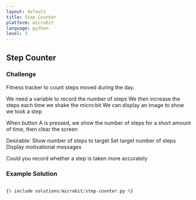 ```yaml
---
layout: default
title: Step Counter
platform: microbit
language: python
level: 3
---
```

## Step Counter

### Challenge

Fitness tracker to count steps moved during the day.

We need a variable to record the number of steps
We then increase the steps each time we shake the micro:bit
We can display an image to show we took a step


When button A is pressed, 
we show the number of steps
for a short amount of time,
then clear the screen


Desirable:
Show number of steps to target
Set target number of steps
Display motivational messages

Could you record whether a step 
is taken more accurately


### Example Solution

~~~python

{% include solutions/microbit/step-counter.py %} 

~~~
